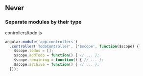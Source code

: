 ## Never
### Separate modules by their type

controllers/todo.js
```javascript
angular.module('app.controllers')
  .controller('TodoController', ['$scope', function($scope) {
    $scope.todos = [];
    $scope.addTodo = function() { // ... };
    $scope.remaining = function() { // ... };
    $scope.archive = function() { // ... };
  }]);
```
